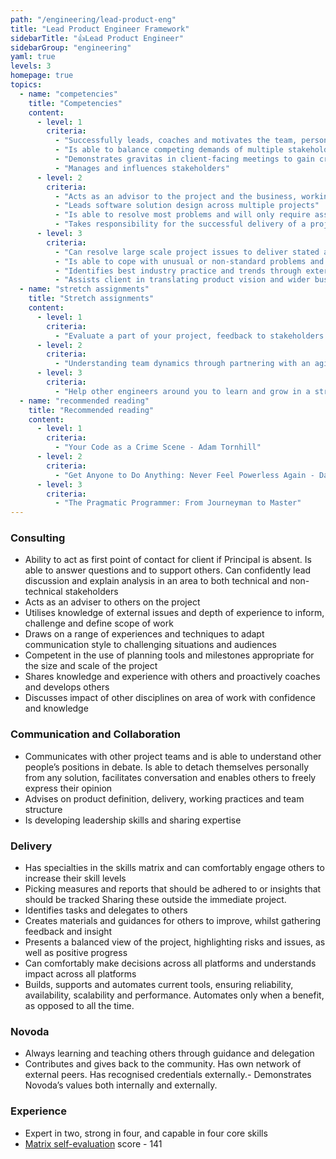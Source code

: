 ```yaml
---
path: "/engineering/lead-product-eng"
title: "Lead Product Engineer Framework"
sidebarTitle: "👍Lead Product Engineer"
sidebarGroup: "engineering"
yaml: true
levels: 3
homepage: true
topics:
  - name: "competencies"
    title: "Competencies"
    content:
      - level: 1
        criteria:
          - "Successfully leads, coaches and motivates the team, personally providing coaching where necessary"
          - "Is able to balance competing demands of multiple stakeholders, and ensures wellbeing of team on project"
          - "Demonstrates gravitas in client-facing meetings to gain credibility from senior stakeholders and is well prepared and knowledgeable"
          - "Manages and influences stakeholders"
      - level: 2
        criteria:
          - "Acts as an advisor to the project and the business, working at a strategic and tactical level in the pursuit of growth and and general business improvement"
          - "Leads software solution design across multiple projects"
          - "Is able to resolve most problems and will only require assistance on specialist, or high profile issues"
          - "Takes responsibility for the successful delivery of a project"
      - level: 3
        criteria:
          - "Can resolve large scale project issues to deliver stated aims or outcome"
          - "Is able to cope with unusual or non-standard problems and issues. Has the confidence and ability to recommend alternatives and approaches to all situations, and is not reluctant to challenge the status quo"
          - "Identifies best industry practice and trends through external network"
          - "Assists client in translating product vision and wider business strategy into a software solution, and evidences how desired business outcomes will be met through the proposed changes"
  - name: "stretch assignments"
    title: "Stretch assignments"
    content:
      - level: 1
        criteria:
          - "Evaluate a part of your project, feedback to stakeholders of your choice"    
      - level: 2
        criteria:          
          - "Understanding team dynamics through partnering with an agilist, share your findings"          
      - level: 3
        criteria:
          - "Help other engineers around you to learn and grow in a structured multi-session fashion, teach them to fish"
  - name: "recommended reading"
    title: "Recommended reading"
    content:
      - level: 1
        criteria:
          - "Your Code as a Crime Scene - Adam Tornhill"
      - level: 2
        criteria:          
          - "Get Anyone to Do Anything: Never Feel Powerless Again - David J. Lieberman"
      - level: 3
        criteria:
          - "The Pragmatic Programmer: From Journeyman to Master"
---
```

### Consulting
- Ability to act as first point of contact for client if Principal is absent. Is able to answer questions and to support others. Can confidently lead  discussion and explain analysis in an area to both technical and non-technical stakeholders
- Acts as an adviser to others on the project
- Utilises knowledge of external issues and depth of experience to inform, challenge and define scope of work
- Draws on a range of experiences and techniques to adapt communication style to challenging situations and audiences
- Competent in the use of planning tools and milestones appropriate for the size and scale of the project
- Shares knowledge and experience with others and proactively coaches and develops others
- Discusses impact of other disciplines on area of work with confidence and knowledge

### Communication and Collaboration
- Communicates with other project teams and is able to understand other people’s positions in debate. Is able to detach themselves personally from any solution, facilitates conversation and enables others to freely express their opinion
- Advises on product definition, delivery, working practices and team structure
- Is developing leadership skills and sharing expertise

### Delivery
- Has specialties in the skills matrix and can comfortably engage others to increase their skill levels 
- Picking measures and reports that should be adhered to or insights that should be tracked Sharing these outside the immediate project. 
- Identifies tasks and delegates to others
- Creates materials and guidances for others to improve, whilst gathering feedback and insight
- Presents a balanced view of the project, highlighting risks and issues, as well as positive progress
- Can comfortably make decisions across all platforms and understands impact across all platforms 
- Builds, supports and automates current tools, ensuring reliability, availability, scalability and performance. Automates only when a benefit, as opposed to all the time. 

### Novoda
- Always learning and teaching others through guidance and delegation
- Contributes and gives back to the community. Has own network of external peers. Has recognised credentials externally.- Demonstrates Novoda’s values both internally and externally. 


### Experience
- Expert in two, strong in four, and capable in four core skills
- [Matrix self-evaluation](https://docs.google.com/spreadsheets/d/1ttfRkbp2sfl69vepP-Pm-1ug42OmweD8jI_fMNTeJo8) score - 141
